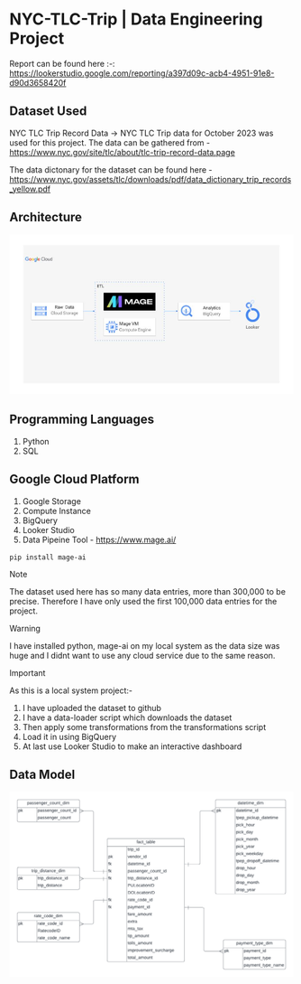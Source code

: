 # NYC-TLC-Trip | Data Engineering Project

Report can be found here :-: https://lookerstudio.google.com/reporting/a397d09c-acb4-4951-91e8-d90d3658420f

## Dataset Used
NYC TLC Trip Record Data
-> NYC TLC Trip data for October 2023 was used for this project.
The data can be gathered from - https://www.nyc.gov/site/tlc/about/tlc-trip-record-data.page

The data dictonary for the dataset can be found here - https://www.nyc.gov/assets/tlc/downloads/pdf/data_dictionary_trip_records_yellow.pdf

## Architecture
<img src="images/architecture.jpg">

## Programming Languages
1. Python
2. SQL

## Google Cloud Platform
1. Google Storage
2. Compute Instance 
3. BigQuery
4. Looker Studio
5. Data Pipeine Tool - https://www.mage.ai/
``` shell
pip install mage-ai
```

>[!NOTE]
>The dataset used here has so many data entries, more than 300,000 to be precise. Therefore I have only used the first 100,000 data entries for the project.

>[!WARNING]
>I have installed python, mage-ai on my local system as the data size was huge and I didnt want to use any cloud service due to the same reason.

>[!IMPORTANT]
>As this is a local system project:- 
>  1. I have uploaded the dataset to github
>  2. I have a data-loader script which downloads the dataset
>  3. Then apply some transformations from the transformations script
>  4. Load it in using BigQuery
>  5. At last use Looker Studio to make an interactive dashboard

## Data Model
<img src="images/data_model.png">
